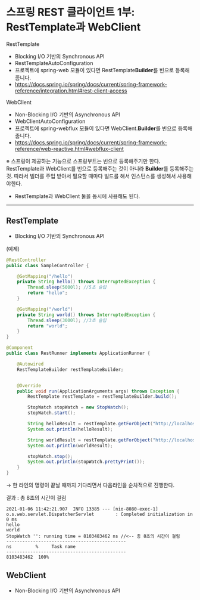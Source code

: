 # 스프링 REST 클라이언트 1부: RestTemplate과 WebClient

RestTemplate

* Blocking I/O 기반의 Synchronous API 
* RestTemplateAutoConfiguration
* 프로젝트에 spring-web 모듈이 있다면 RestTemplate**Builder**를 빈으로 등록해 줍니다.
* https://docs.spring.io/spring/docs/current/spring-framework-reference/integration.html#rest-client-access

WebClient

* Non-Blocking I/O 기반의 Asynchronous API
* WebClientAutoConfiguration
* 프로젝트에 spring-webflux 모듈이 있다면 WebClient.**Builder**를 빈으로 등록해 줍니다.
* https://docs.spring.io/spring/docs/current/spring-framework-reference/web-reactive.html#webflux-client

※ 스프링이 제공하는 기능으로 스프링부트는 빈으로 등록해주기만 한다. RestTemplate과 WebClient를 빈으로 등록해주는 것이 아니라 **Builder**를 등록해주는 것. 따라서 빌더를 주입 받아서 필요할 때마다 빌드를 해서 인스턴스를 생성해서 사용해야한다.

* RestTemplate과 WebClient 둘을 동시에 사용해도 된다.

---

## RestTemplate

* Blocking I/O 기반의 Synchronous API 

(예제)

```java
@RestController
public class SampleController {

    @GetMapping("/hello")
    private String hello() throws InterruptedException {
        Thread.sleep(5000l); //5초 슬립
        return "hello";
    }

    @GetMapping("/world")
    private String world() throws InterruptedException {
        Thread.sleep(3000l); //3초 슬립
        return "world";
    }
}
```

```java
@Component
public class RestRunner implements ApplicationRunner {

    @Autowired
    RestTemplateBuilder restTemplateBuilder;


    @Override
    public void run(ApplicationArguments args) throws Exception {
        RestTemplate restTemplate = restTemplateBuilder.build();

        StopWatch stopWatch = new StopWatch();
        stopWatch.start();

        String helloResult = restTemplate.getForObject("http://localhost:8080/hello", String.class); //이 요청이 끝날 때까지 다음 라인으로 넘어가지 않는다. // 5초 슬립이 걸려있다.
        System.out.println(helloResult);

        String worldResult = restTemplate.getForObject("http://localhost:8080/world", String.class); //이 요청이 끝날 때까지 다음 라인으로 넘어가지 않는다. // 3초 슬립이 걸려있다.
        System.out.println(worldResult);

        stopWatch.stop();
        System.out.println(stopWatch.prettyPrint());
    }
}
```

→ 한 라인의 명령이 끝날 때까지 기다리면서 다음라인을 순차적으로 진행한다. 

결과 : 총 8초의 시간이 걸림

```
2021-01-06 11:42:21.907  INFO 13385 --- [nio-8080-exec-1] o.s.web.servlet.DispatcherServlet        : Completed initialization in 0 ms
hello
world
StopWatch '': running time = 8103483462 ns //<-- 총 8초의 시간이 걸림
---------------------------------------------
ns         %     Task name
---------------------------------------------
8103483462  100%  
```



## WebClient

* Non-Blocking I/O 기반의 Asynchronous API















